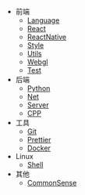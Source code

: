 * 前端
  * [Language](./docs/web/Language/README.md) 
  * [React](./docs/web/React/README.md) 
  * [ReactNative](./docs/web/ReactNative/README.md) 
  * [Style](./docs/web/Style/README.md) 
  * [Utils](./docs/web/Utils/README.md) 
  * [Webgl](./docs/web/Webgl/README.md) 
  * [Test](./docs/web/Test/README.md) 
* 后端
  * [Python](./docs/backend/Python/Python.md)
  * [Net](./docs/backend/Net/Net.md)
  * [Server](./docs/backend/Server/Server.md)
  * [CPP](./docs/backend/CPP/CPP.md)
* 工具
  * [Git](./docs/tools/Git.md)
  * [Prettier](./docs/tools/Prettier.md)
  * [Docker](./docs/tools/Docker.md)
* Linux
  * [Shell](./docs/Linux/Shell.md)
* 其他
  * [CommonSense](./docs/other/CommonSense.md)


